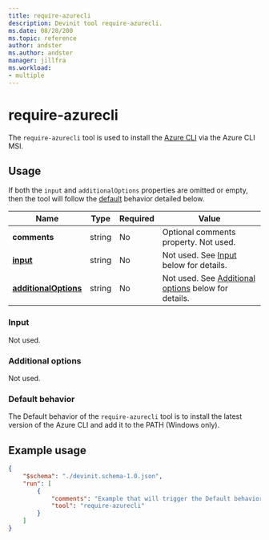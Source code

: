 ```yaml
---
title: require-azurecli
description: Devinit tool require-azurecli.
ms.date: 08/28/200
ms.topic: reference
author: andster
ms.author: andster
manager: jillfra
ms.workload:
- multiple
---
```

# require-azurecli

The `require-azurecli` tool is used to install the [Azure CLI](https://docs.microsoft.com/en-us/cli/azure/?view=azure-cli-latest) via the Azure CLI MSI.

## Usage

If both the `input` and `additionalOptions` properties are omitted or empty, then the tool will follow the [default](#default-behavior) behavior detailed below.

| Name                                             | Type   | Required | Value                                                                          |
|--------------------------------------------------|--------|----------|--------------------------------------------------------------------------------|
| **comments**                                     | string | No       | Optional comments property. Not used.                                          |
| [**input**](#input)                              | string | No       | Not used. See [Input](#input) below for details.                               |
| [**additionalOptions**](#additional-options)     | string | No       | Not used. See [Additional options](#additional-options) below for details.     |

### Input

Not used.

### Additional options

Not used.

### Default behavior

The Default behavior of the `require-azurecli` tool is to install the latest version of the Azure CLI and add it to the PATH (Windows only).

## Example usage

```json
{
    "$schema": "./devinit.schema-1.0.json",
    "run": [
        {
            "comments": "Example that will trigger the Default behavior of installing the Azure CLI.",
            "tool": "require-azurecli"
        }
    ]
}
```
